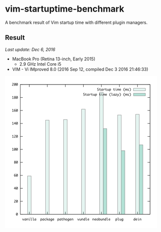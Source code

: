 vim-startuptime-benchmark
=========================

A benchmark result of Vim startup time with different plugin managers.

Result
------

*Last update: Dec 6, 2016*

- MacBook Pro (Retina 13-inch, Early 2015)
    - 2.9 GHz Intel Core i5
- VIM - Vi IMproved 8.0 (2016 Sep 12, compiled Dec  3 2016 21:46:33)

<img src="result/result.png" width="500"/>
